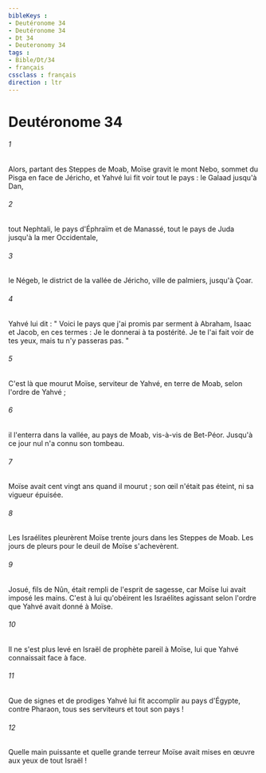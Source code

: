 ```yaml
---
bibleKeys : 
- Deutéronome 34
- Deutéronome 34
- Dt 34
- Deuteronomy 34
tags : 
- Bible/Dt/34
- français
cssclass : français
direction : ltr
---
```


# Deutéronome 34

###### 1
Alors, partant des Steppes de Moab, Moïse gravit le mont Nebo, sommet du Pisga en face de Jéricho, et Yahvé lui fit voir tout le pays : le Galaad jusqu'à Dan, 
###### 2
tout Nephtali, le pays d'Éphraïm et de Manassé, tout le pays de Juda jusqu'à la mer Occidentale, 
###### 3
le Négeb, le district de la vallée de Jéricho, ville de palmiers, jusqu'à Çoar. 
###### 4
Yahvé lui dit : " Voici le pays que j'ai promis par serment à Abraham, Isaac et Jacob, en ces termes : Je le donnerai à ta postérité. Je te l'ai fait voir de tes yeux, mais tu n'y passeras pas. "
###### 5
C'est là que mourut Moïse, serviteur de Yahvé, en terre de Moab, selon l'ordre de Yahvé ; 
###### 6
il l'enterra dans la vallée, au pays de Moab, vis-à-vis de Bet-Péor. Jusqu'à ce jour nul n'a connu son tombeau. 
###### 7
Moïse avait cent vingt ans quand il mourut ; son œil n'était pas éteint, ni sa vigueur épuisée. 
###### 8
Les Israélites pleurèrent Moïse trente jours dans les Steppes de Moab. Les jours de pleurs pour le deuil de Moïse s'achevèrent. 
###### 9
Josué, fils de Nûn, était rempli de l'esprit de sagesse, car Moïse lui avait imposé les mains. C'est à lui qu'obéirent les Israélites agissant selon l'ordre que Yahvé avait donné à Moïse. 
###### 10
Il ne s'est plus levé en Israël de prophète pareil à Moïse, lui que Yahvé connaissait face à face. 
###### 11
Que de signes et de prodiges Yahvé lui fit accomplir au pays d'Égypte, contre Pharaon, tous ses serviteurs et tout son pays ! 
###### 12
Quelle main puissante et quelle grande terreur Moïse avait mises en œuvre aux yeux de tout Israël ! 
